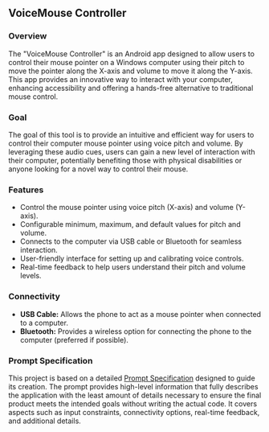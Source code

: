 ## VoiceMouse Controller

### Overview

The "VoiceMouse Controller" is an Android app designed to allow users to control their mouse pointer on a Windows computer using their pitch to move the pointer along the X-axis and volume to move it along the Y-axis. This app provides an innovative way to interact with your computer, enhancing accessibility and offering a hands-free alternative to traditional mouse control.

### Goal

The goal of this tool is to provide an intuitive and efficient way for users to control their computer mouse pointer using voice pitch and volume. By leveraging these audio cues, users can gain a new level of interaction with their computer, potentially benefiting those with physical disabilities or anyone looking for a novel way to control their mouse.

### Features

- Control the mouse pointer using voice pitch (X-axis) and volume (Y-axis).
- Configurable minimum, maximum, and default values for pitch and volume.
- Connects to the computer via USB cable or Bluetooth for seamless interaction.
- User-friendly interface for setting up and calibrating voice controls.
- Real-time feedback to help users understand their pitch and volume levels.

### Connectivity

- **USB Cable:** Allows the phone to act as a mouse pointer when connected to a computer.
- **Bluetooth:** Provides a wireless option for connecting the phone to the computer (preferred if possible).

### Prompt Specification

This project is based on a detailed [Prompt Specification](PROMPT_SPEC.md) designed to guide its creation. The prompt provides high-level information that fully describes the application with the least amount of details necessary to ensure the final product meets the intended goals without writing the actual code. It covers aspects such as input constraints, connectivity options, real-time feedback, and additional details.
